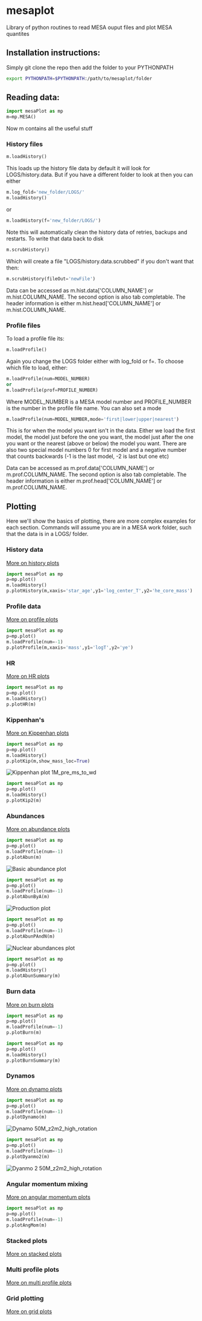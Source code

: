 ﻿# mesaplot
Library of python routines to read MESA ouput files and plot MESA quantites

## Installation instructions:
Simply git clone the repo then add the folder to your PYTHONPATH
````bash
export PYTHONPATH=$PYTHONPATH:/path/to/mesaplot/folder
````

## Reading data:

````python
import mesaPlot as mp
m=mp.MESA()
````

Now m contains all the useful stuff

### History files
````python
m.loadHistory()
````
This loads up the history file data by default it will look for LOGS/history.data.
But if you have a different folder to look at then you can either

````python
m.log_fold='new_folder/LOGS/'
m.loadHistory()
````
or
````python
m.loadHistory(f='new_folder/LOGS/')
````
Note this will automatically clean the history data of retries, backups and restarts. To write that data back to disk
````python
m.scrubHistory()
````
Which will create a file "LOGS/history.data.scrubbed" if you don't want that then:
````python
m.scrubHistory(fileOut='newFile')
````

Data can be accessed as m.hist.data['COLUMN_NAME'] or m.hist.COLUMN_NAME. The second option is
also tab completable. The header information is either m.hist.head['COLUMN_NAME'] or m.hist.COLUMN_NAME.

### Profile files
To load a profile file its:
````python
m.loadProfile()
````
Again you change the LOGS folder either with log_fold or f=.
To choose which file to load, either:
````python
m.loadProfile(num=MODEL_NUMBER)
or
m.loadProfile(prof=PROFILE_NUMBER)
````
Where MODEL_NUMBER is a MESA model number and PROFILE_NUMBER is the number in the profile file name.
You can also set a mode
````python
m.loadProfile(num=MODEL_NUMBER,mode='first|lower|upper|nearest')
````
This is for when the model you want isn't in the data. Either we load the first model, the model just before the one you want, the model just after the one you want or the nearest (above or below) the model you want.
There are also two special model numbers 0 for first model and a negative number that counts backwards (-1 is the last model, -2 is last but one etc)

Data can be accessed as m.prof.data['COLUMN_NAME'] or m.prof.COLUMN_NAME. The second option is
also tab completable. The header information is either m.prof.head['COLUMN_NAME'] or m.prof.COLUMN_NAME.


## Plotting

Here we'll show the basics of plotting, there are more complex examples for each section. Commands will assume you are in a MESA work folder, such that the data is in a LOGS/ folder.


### History data

[More on history plots](docs/history.md)

````python
import mesaPlot as mp
p=mp.plot()
m.loadHistory()
p.plotHistory(m,xaxis='star_age',y1='log_center_T',y2='he_core_mass')
````

### Profile data

[More on profile plots](docs/profile.md)

````python
import mesaPlot as mp
p=mp.plot()
m.loadProfile(num=-1)
p.plotProfile(m,xaxis='mass',y1='logT',y2='ye')
````

### HR

[More on HR plots](docs/hr.md)

````python
import mesaPlot as mp
p=mp.plot()
m.loadHistory()
p.plotHR(m)
````

### Kippenhan's

[More on Kippenhan plots](docs/kipp.md)

````python
import mesaPlot as mp
p=mp.plot()
m.loadHistory()
p.plotKip(m,show_mass_loc=True)
````

![Kippenhan plot 1M_pre_ms_to_wd](/examples/kip.png?raw=true "Kippenhan plot")


````python
import mesaPlot as mp
p=mp.plot()
m.loadHistory()
p.plotKip2(m)
````

### Abundances

[More on abundance plots](docs/abun.md)

````python
import mesaPlot as mp
p=mp.plot()
m.loadProfile(num=-1)
p.plotAbun(m)
````

![Basic abundance plot](/examples/abun_basic.png?raw=true "Abundance plot")

````python
import mesaPlot as mp
p=mp.plot()
m.loadProfile(num=-1)
p.plotAbunByA(m)
````

![Production plot](/examples/abun_bya.png?raw=true "Production plot")


````python
import mesaPlot as mp
p=mp.plot()
m.loadProfile(num=-1)
p.plotAbunPAndN(m)
````

![Nuclear abundances plot](/examples/abun_bypandn.png?raw=true "Nuclear chart")


````python
import mesaPlot as mp
p=mp.plot()
m.loadHistory()
p.plotAbunSummary(m)
````

### Burn data

[More on burn plots](docs/burn.md)

````python
import mesaPlot as mp
p=mp.plot()
m.loadProfile(num=-1)
p.plotBurn(m)
````

````python
import mesaPlot as mp
p=mp.plot()
m.loadHistory()
p.plotBurnSummary(m)
````

### Dynamos

[More on dynamo plots](docs/dynamo.md)

````python
import mesaPlot as mp
p=mp.plot()
m.loadProfile(num=-1)
p.plotDynamo(m)
````

![Dynamo  50M_z2m2_high_rotation](/examples/dynamo1.png?raw=true "Dynamo 1 plot")

````python
import mesaPlot as mp
p=mp.plot()
m.loadProfile(num=-1)
p.plotDyanmo2(m)
````

![Dyanmo 2 50M_z2m2_high_rotation](/examples/dynamo2.png?raw=true "Dynamo 2 plot")

### Angular momentum mixing

[More on angular momentum plots](docs/angmom.md)

````python
import mesaPlot as mp
p=mp.plot()
m.loadProfile(num=-1)
p.plotAngMom(m)
````

### Stacked plots

[More on stacked plots](docs/stacked.md)

### Multi profile plots

[More on multi profile plots](docs/multi.md)

### Grid plotting

[More on grid plots](docs/grid.md)










<!--


### Intro
Generally the plotting routines follow this structure:
````python
p=mp.plot()
m.loadHistory()|m.loadProfile(num=NUM)
p.plotSomething(m)
````
So we want to make sure we load either the history or the profile data before calling the plot function and the only required argument is passing an instance of the mp.MESA() class with the data loaded.

Depending on the function some of these may not apply:
````python
xaxis='model_number' #Column name from history|profile file
y1='star_mass' #Column name from history|profile file
y2=None #Column name from history|profile file, adds line to right hand axis
show=True #Should we immediately show the plot or wait
ax=None #A axis instance, useful for grid plotting, see later on
fig=None # Pass a fig instance
xmin=None #min x value to show
xmax=None #max x value to show
xlog=False #Whether axis should be linear or log10 (if the axis is already a log quantity then leave as linear)
y1log=False #Whether axis should be linear or log10 (if the axis is already a log quantity then leave as linear)
y2log=False #Whether axis should be linear or log10 (if the axis is already a log quantity then leave as linear)
y1col='b' #Colour of line (as well as the axis label)
y2col='r' #Colour of line (as well as the axis label)
minMod=0 #For history plots minimum model number to show
maxMod=-1 #For history plots maximum model number to show -1 means the last element in the dataset
xrev=False #Whether to reverse the xaxis
y1rev=False #Whether to reverse the y1axis
y2rev=False #Whether to reverse the y2axis
points=False #Whether to add a coloured dot at each data point (For each model number (history) or zone (profile))
xlabel=None # axis label, if None we attempt to get guess from the xaxis (see the labels function) other wise we show the name of xaxis
y1label=None # axis label, if None we attempt to get guess from the y1 (see the labels function) other wise we show the name of y1
y2label=None # axis label, if None we attempt to get guess from the y2 (see the labels function) other wise we show the name of y2
cmap=plt.cm.gist_ncar #when plotting mutplie lines what colourmap should we cycle through
yrng=[0.0,10.0] # Min and max vlues of the y axis
show_burn=False #Show regions of nuclear burning
show_burn_x=False
show_burn_line=False #Whether to show burn regions on the line (show_burn_line) or at the bottom along the xaxis (show_burn_x)
show_burn_2=False #Show regions of nuclear burning on the second yaxis
show_mix=False #Show regions of  mixing
show_mix_x=False
show_mix_line=False #Whether to show mix regions on the line (show_mix_x) or at the bottom along the xaxis (show_mix_x)
show_mix_2=False #Show regions of  mixing on the second yaxis
fx=None
fy,fy1,fy2=None #Accepts a lamda/function to transform the data either xaxis (fx) or y axis(fy) before plotting
show_title=False #Whether to show the plot title
show_title_model=False #Whether to show the model number in topt right corner
show_title_age=False #Whether to show the star age in top left corner
````

Now some remarks about each plot and any extra options available for that plot:

### Abundance plots
Plots the abundances from a profile file:
````python
plotAbun()
````
````python
num_labels=3 #Number of labels to show on the line
abun=None #A lits of isotopes to show, if None shows all available in the profile file
abun_random=False #Randomizes the colourmap, so isotopes that are near each other in the profile file, dont end up with similar colours
````
![Abundance plot 20M_si_burn](/examples/abundances.png?raw=true "Abundance plot")

### Dynamo's
Plots the B fields from a profile file:
````python
plotDynamo()
````
![Dynamo  50M_z2m2_high_rotation](/examples/dynamo1.png?raw=true "Dynamo 1 plot")

Show the rotation terms terms as well as magnetic fields
````
plotDynamo2()
````
![Dyanmo 2 50M_z2m2_high_rotation](/examples/dynamo2.png?raw=true "Dynamo 2 plot")

### Angular momentum mixing
Plots the am_log_D_* terms from a profile file:
````python
plotAngMom()
````

### Burn data
Plots the energy generated per reaction (burn_ fields plus "pp","cno","tri_alfa","c12_c12","c12_o16","o16_o16","pnhe4","photo","other" terms) from a profile file:
````python
plotBurn()
````
````python
num_labels=3 #Number of labels to show on the line
````

### General hiistory|profile plotting
General plotting routines for profile|history data
````python
plotProfile()
plotHistory()
````

Profile plots can accept
````python
mod=NUM
````
To load model number NUM

### Kippenhan
Plots a Kippenhan diagram for the star from the history data, requires the history data has mixing_regions and burn_regions. Mixing regions shown with same colours as MESA.
````python
plotKip()
````
````python
reloadHistory=False #Whether to reload the history file
xaxis='num' #Can only be num for model number at the moment.
ageZero=0.0 #Ignore
xrng=[-1,-1] #Range of models to plot, plot cna be slow so if you dont need them dont plot them
mix=None #Mixing regions to show, None shows all, -1 means no mixing, otherwise a list of the integers (see MESA) of the mixing types ot show
cmin=None #Min value of burn to show
cmax=None #max value of burn power to show. Note will be made symmetric with max(abs(cmin),abs(cmax))
burnCmap=[cm.Purples_r,cm.hot_r] #Creates a diverging colour map for the burn data, with the first cmap used for <0 and second for >0
````
![Kippenhan plot 1M_pre_ms_to_wd](/examples/kip.png?raw=true "Kippenhan plot")

#### Time based Kip plots
````python
plotKip2()
````
Plots a Kippenhan diagram in terms of a time x-axis instead of model number, BUT it is very memory consuming so you should,
limit the xrng you wish to plot (defined as model numbers).
````python
age_collapse=False # Plots it as age_end-age where age_end is from the last model plotted
age_log=True # Log10 the age
age_reverse=False # Reverse the x-axis
````

### log Rho log Teff
Plots log rho-logTeff
````python
plotTRho()
````
![Log Rho vs log T 1M_pre_ms_to_wd](/examples/trho.png?raw=true "Log Rho vs log T with burn and mix data")

### HR plot
Plots HR diagram
````python
plotHR()
````

### Stacked plots
Plots multiple profile|history plots with same xaxis, and removes the gap between the plots
````python
stackedPlots()
````
````python
typ='profile' #History or profile data
num=1 #Number of plots to show num>=2
y1rev=[]
y2rev=[]
y1=[]
y2=[]
y1L=[]
y2L=[]
y1col=[]
y2col=[]
y1label=[]
y2label=[] #same as for plotProfile and plotHistory, except as a list, starting from the top plot downwards. If not left empty, must specify for ech plot (even if you just insert a None)
````

### Multi profiles
Plots multiple profiles on one plot
````python
plotMultiProfiles()
````
````python
mods=None #Either set mods or index, mods must be list of model_numbers
index=None # A index on the history data, ie ind=(m.hist_dat["logT"]>3.5)&(m.hist_dat["logT"]>4.0)
````

### Grid plotting
Plots the plotTRho, plotHR, history plot and abundance plots on one plot. Demonstrates how to make  your own grid plots.
````python
plotGrid2()
````
Note stackPlots() can't currently be added to a grid plot

	-->
